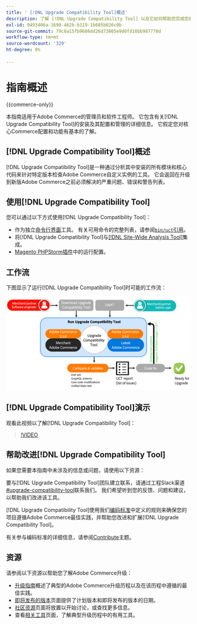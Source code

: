 ```yaml
---
title: ' [!DNL Upgrade Compatibility Tool]概述'
description: 了解 [!DNL Upgrade Compatibility Tool] 以及它如何帮助您完成您的Adobe Commerce项目。
exl-id: 9493406a-1690-462b-b119-1b685b026c0b
source-git-commit: 79c8a15fb9686dd26d73805e9d0fd18bb987770d
workflow-type: tm+mt
source-wordcount: '329'
ht-degree: 0%

---
```


# 指南概述

{{commerce-only}}

本指南适用于Adobe Commerce的管理员和软件工程师。 它包含有关[!DNL Upgrade Compatibility Tool]的安装及其配置和管理的详细信息。 它假定您对核心Commerce配置和功能有基本的了解。

## [!DNL Upgrade Compatibility Tool]概述

[!DNL Upgrade Compatibility Tool]是一种通过分析其中安装的所有模块和核心代码来针对特定版本检查Adobe Commerce自定义实例的工具。 它会返回在升级到新版Adobe Commerce之前必须解决的严重问题、错误和警告列表。

## 使用[!DNL Upgrade Compatibility Tool]

您可以通过以下方式使用[!DNL Upgrade Compatibility Tool]：

- 作为独立[命令行界面](../upgrade-compatibility-tool/run.md)工具。 有关可用命令的完整列表，请参阅[`bin/uct`引用](../../tools/reference/uct.md)。
- 将[!DNL Upgrade Compatibility Tool]与[[!DNL Site-Wide Analysis Tool]](../upgrade-compatibility-tool/integrate-analysis-tool.md)集成。
- [Magento PHPStorm插件](../upgrade-compatibility-tool/run-configuration-phpstorm-plugin.md)中的运行配置。

## 工作流

下图显示了运行[!DNL Upgrade Compatibility Tool]时可能的工作流：

![[!DNL Upgrade Compatibility Tool]图表](../../assets/upgrade-guide/uct-diagram-v5.png)

## [!DNL Upgrade Compatibility Tool]演示

观看此视频以了解[!DNL Upgrade Compatibility Tool]：

>[!VIDEO](https://video.tv.adobe.com/v/341245?quality=12)

## 帮助改进[!DNL Upgrade Compatibility Tool]

如果您需要本指南中未涉及的信息或问题，请使用以下资源：

要与[!DNL Upgrade Compatibility Tool]团队建立联系，请通过工程Slack渠道[#upgrade-compatibility-tool](https://magentocommeng.slack.com/archives/C019Y143U9F)联系我们。 我们希望听到您的反馈、问题和建议，以帮助我们改进该工具。

[!DNL Upgrade Compatibility Tool]使用我们[编码标准](https://developer.adobe.com/commerce/php/coding-standards/)中定义的规则来确保您的项目遵循Adobe Commerce最佳实践，并帮助您改进和扩展[!DNL Upgrade Compatibility Tool]。

有关参与编码标准的详细信息，请参阅[Contribute](https://developer.adobe.com/commerce/php/coding-standards/contributing/)主题。

## 资源

请参阅以下资源以帮助您了解Adobe Commerce升级：

- [升级指南](../overview.md)概述了典型的Adobe Commerce升级历程以及在该历程中遵循的最佳实践。
- [即将发布的版本](https://experienceleague.adobe.com/en/docs/commerce-operations/release/planning/schedule)页面提供了计划版本和即将发布的版本的日期。
- [社区资源](https://developer.adobe.com/commerce/contributor/community/)页面将放置以开始讨论，或查找更多信息。
- 查看[相关工具](../upgrade-compatibility-tool/related-tools.md)页面，了解典型升级历程中的有用工具。
